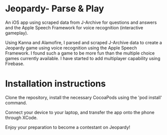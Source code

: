 # Jeopardy- Parse & Play

An iOS app using scraped data from J-Archive for questions and answers and the Apple Speech Framework for voice recognition (interactive gameplay).

Using Kanna and Alamofire, I parsed and scraped J-Archive data to create a Jeopardy game using voice recognition using the Apple Speech Framework. I found such a game to be more fun than the multiple choice games currently available. I have started to add multiplayer capability using Firebase.

# Installation instructions

Clone the repository, install the necessary CocoaPods using the 'pod install' command. 

Connect your device to your laptop, and transfer the app onto the phone through XCode. 

Enjoy your preparation to become a contestant on Jeopardy!
